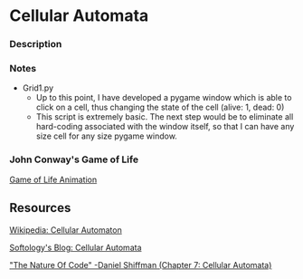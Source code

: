 # Cellular Automata

### Description

### Notes
* Grid1.py
	* Up to this point, I have developed a pygame window which is able to click on a cell, thus changing the state of the cell (alive: 1, dead: 0)
	* This script is extremely basic. The next step would be to eliminate all hard-coding associated with the window itself, so that I can have any size cell for any size pygame 
window.

### John Conway's Game of Life
[Game of Life Animation](game_of_life.gif)

## Resources
[Wikipedia: Cellular Automaton](https://en.wikipedia.org/wiki/Cellular_automaton)

[Softology's Blog: Cellular Automata](https://softologyblog.wordpress.com/category/cellular-automata-2/)

["The Nature Of Code" -Daniel Shiffman (Chapter 7: Cellular Automata)](https://natureofcode.com/book/chapter-7-cellular-automata/)
